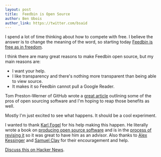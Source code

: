 ```yaml
---
layout: post
title:  Feedbin is Open Source
author: Ben Ubois
author_link: https://twitter.com/bsaid
---
```


I spend a lot of time thinking about how to compete with free. I believe the answer is to change the meaning of the word, so starting today [Feedbin is free as in freedom](https://github.com/feedbin/feedbin).

I think there are many great reasons to make Feedbin open source, but my main reasons are:

- I want your help.
- I like transparency and there's nothing more transparent than being able to view source.
- It makes it so Feedbin cannot pull a Google Reader.

Tom Preston-Werner of GitHub wrote a [great article](http://tom.preston-werner.com/2011/11/22/open-source-everything.html)  outlining some of the pros of open sourcing software and I'm hoping to reap those benefits as well.

Mostly I'm just excited to see what happens. It should be a cool experiment.

I wanted to thank [Karl Fogel](http://www.red-bean.com/kfogel/) for his help making this happen. He literally wrote a book on [producing open source software](http://producingoss.com/) and is in the [process of revising it](http://www.kickstarter.com/projects/kfogel/updating-producing-open-source-software-for-2nd-ed) so it was great to have him as an advisor. Also thanks to [Alex Kessinger](https://alpha.app.net/voidfiles) and [Samuel Clay](https://twitter.com/samuelclay) for their encouragement and help.

[Discuss this on Hacker News](https://news.ycombinator.com/item?id=6284319).